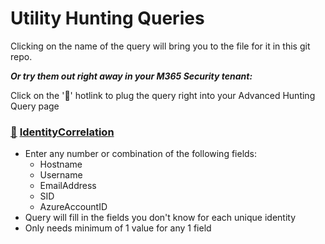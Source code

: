 # Utility Hunting Queries

Clicking on the name of the query will bring you to the file for it in this git repo.

***Or try them out right away in your M365 Security tenant:***

Click on the '🔎' hotlink to plug the query right into your Advanced Hunting Query page

### [🔎](https://security.microsoft.com/v2/advanced-hunting?query=H4sIAAAAAAAAA6VWTW-bQBCdc6X-B9STkZJGrdRLqxzcJmlcRXFVHPVQVZWDsUOEDQLslCo_Pm_eLhhsTOxGaNlhvnf2zdgnciKOnMu1jPD-AXoA-kKGoIagHLkRj5IedtfKR5SP5BISRz7jfQXOT9BXkHuQePJaXsG3el9IgGciGei5hPgOsS-xHIllivc7rAD8XFIpQIekYysxOrncQceRD1gRNDJwslqUAnpL7L6MYe1AeywrWmisCNqhJNiVk-Cd1vw4tJlgX-I74HeEZzOagxVW_sY8WUybCPE1F_Wv_i7BV5sFtObgqe0p1gR6hhci0578kt-o6idI6o85UQbPt3IsD_CVMjvNbQzax-nq0W4oSV8ULZC_0PTpL-NN6C3MOqKew-8YWpH0EWkCDY2c7Rn_0DN6QNbZgSd7-Rn78g8Z6sn6kPm8bcXmfrkcGrWsSQ5-QvR_JKK1NppDBO28gc87i7OshuEQb9NNIVdg--QM1Io5Bsh_ga6KyX_kGQzGNTOTaV372uLqiB0eI_cZO3oI7RJ7WeUrwVcs9-B2e_rCyqY217UfU9WElVHeH_jK4HGB2u6O7lbx54h2DOuE_V50Roo5K3q0LbGyb_6lH5PvrhhvK7pua9D8nKXHu9Tc3IOruzkTTKzc4qXEYK_Sc2mlNf3OXOY2-i47c4J1XvfQCFnNQQN_RYW1strbMdqw_57Yn3K-5LbOU3bC-rdgBumKsRzs2hPLCu2a0wP1Uuq21cn8SmRAmPZOQSRsT263gY7yMZk0p8IQs6y8mYHtRYOv7jnSFWH7Hkuf21O_y8-uad1Wg67J3hWjDT1ltl7jrI92Lua8PdW74K9qVLub02pe-px7Pfla3Xcd6W-4TFcta_Vw_2O6bWahvG843S3-0yiaI8vbVaG2zmvvq6Nn0fME2qq9SJwJAAA&timeRangeId=week) [IdentityCorrelation](IdentityCorrelation.kusto)
- Enter any number or combination of the following fields:
    - Hostname
    - Username
    - EmailAddress
    - SID
    - AzureAccountID
- Query will fill in the fields you don't know for each unique identity
- Only needs minimum of 1 value for any 1 field

